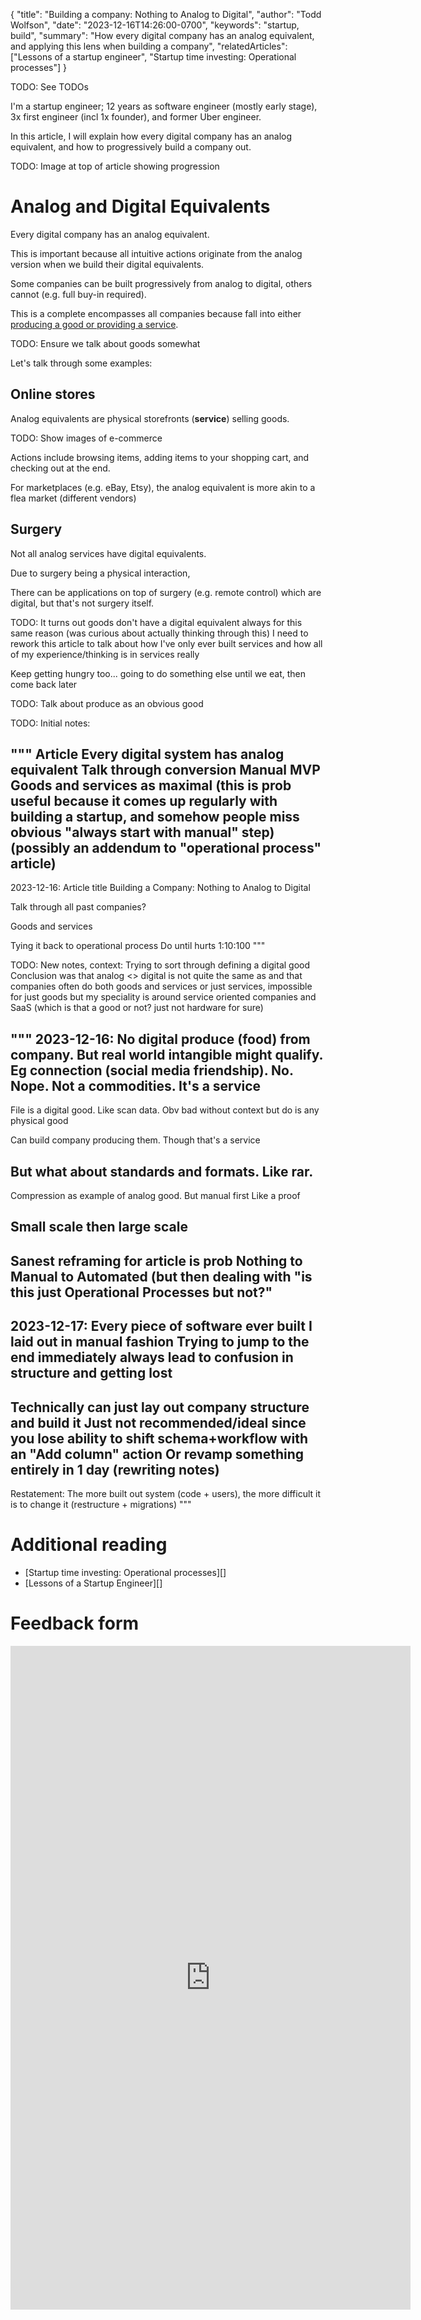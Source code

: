 {
  "title": "Building a company: Nothing to Analog to Digital",
  "author": "Todd Wolfson",
  "date": "2023-12-16T14:26:00-0700",
  "keywords": "startup, build",
  "summary": "How every digital company has an analog equivalent, and applying this lens when building a company",
  "relatedArticles": ["Lessons of a startup engineer", "Startup time investing: Operational processes"]
}

TODO: See TODOs

I'm a startup engineer; 12 years as software engineer (mostly early stage), 3x first engineer (incl 1x founder), and former Uber engineer.

In this article, I will explain how every digital company has an analog equivalent, and how to progressively build a company out.

TODO: Image at top of article showing progression

# Analog and Digital Equivalents
Every digital company has an analog equivalent.

This is important because all intuitive actions originate from the analog version when we build their digital equivalents.

Some companies can be built progressively from analog to digital, others cannot (e.g. full buy-in required).

This is a complete encompasses all companies because fall into either [producing a good or providing a service](https://www.investopedia.com/terms/c/currency.asp).

TODO: Ensure we talk about goods somewhat

Let's talk through some examples:

## Online stores
Analog equivalents are physical storefronts (**service**) selling goods.

TODO: Show images of e-commerce

Actions include browsing items, adding items to your shopping cart, and checking out at the end.

For marketplaces (e.g. eBay, Etsy), the analog equivalent is more akin to a flea market (different vendors)

## Surgery
Not all analog services have digital equivalents.

Due to surgery being a physical interaction,

There can be applications on top of surgery (e.g. remote control) which are digital, but that's not surgery itself.

TODO: It turns out goods don't have a digital equivalent always for this same reason (was curious about actually thinking through this)
I need to rework this article to talk about how I've only ever built services
and how all of my experience/thinking is in services really

Keep getting hungry too... going to do something else until we eat, then come back later

TODO: Talk about produce as an obvious good

TODO: Initial notes:

"""
Article
Every digital system has analog equivalent
Talk through conversion
Manual MVP
Goods and services as maximal
(this is prob useful because it comes up regularly with building a startup, and somehow people miss obvious "always start with manual" step)
(possibly an addendum to "operational process" article)
--
2023-12-16:
Article title
Building a Company: Nothing to Analog to Digital

Talk through all past companies?

Goods and services

Tying it back to operational process
Do until hurts
1:10:100
"""

TODO: New notes, context: Trying to sort through defining a digital good
Conclusion was that analog <> digital is not quite the same as
and that companies often do both goods and services or just services, impossible for just goods
but my speciality is around service oriented companies and SaaS (which is that a good or not? just not hardware for sure)

"""
2023-12-16:
No digital produce (food) from company. But real world intangible might qualify. Eg connection (social media friendship). No. Nope. Not a commodities. It's a service
--
File is a digital good. Like scan data. Obv bad without context but do is any physical good

Can build company producing them. Though that's a service

But what about standards and formats. Like rar.
--
Compression as example of analog good. But manual first
Like a proof

Small scale then large scale
--
Sanest reframing for article is prob Nothing to Manual to Automated
(but then dealing with "is this just Operational Processes but not?"
--
2023-12-17:
Every piece of software ever built I laid out in manual fashion
Trying to jump to the end immediately always lead to confusion in structure and getting lost
--
Technically can just lay out company structure and build it
Just not recommended/ideal since you lose ability to shift schema+workflow with an "Add column" action
Or revamp something entirely in 1 day (rewriting notes)
--
Restatement: The more built out system (code + users), the more difficult it is to change it (restructure + migrations)
"""


# Additional reading
- [Startup time investing: Operational processes][]
- [Lessons of a Startup Engineer][]

# Feedback form
<iframe src="https://docs.google.com/forms/d/e/1FAIpQLSdJxgN6-7OFBfrRatS4iAa-MMiQdIu2noMX8I0GUooe6_Ut6g/viewform?embedded=true" width="640" height="1062" frameborder="0" marginheight="0" marginwidth="0">Loading feedback form…</iframe>
